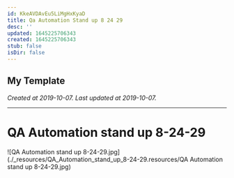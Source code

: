 ```yaml
---
id: KkeAVDAvEu5LiMgHxKyaD
title: Qa Automation Stand up 8 24 29
desc: ''
updated: 1645225706343
created: 1645225706343
stub: false
isDir: false
---
```

My Template
---

_Created at 2019-10-07._
_Last updated at 2019-10-07._




---

# QA Automation stand up 8-24-29


![QA Automation stand up 8-24-29.jpg](./_resources/QA_Automation_stand_up_8-24-29.resources/QA Automation stand up 8-24-29.jpg)

